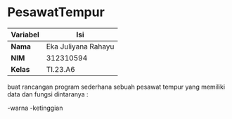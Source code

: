 # PesawatTempur

| Variabel | Isi |
| -------- | --- |
|**Nama**| Eka Juliyana Rahayu |
|**NIM** | 312310594 |
|**Kelas** | TI.23.A6 |

<p>buat rancangan program sederhana sebuah pesawat tempur yang memiliki data dan fungsi dintaranya :</p>
<p>-warna
-ketinggian</p>
